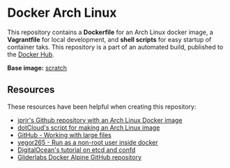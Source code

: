 # Docker Arch Linux

This repository contains a **Dockerfile** for an Arch Linux docker image, a **Vagrantfile** for local development, and **shell scripts** for easy startup of container taks. This repository is a part of an automated build, published to the [Docker Hub][docker_hub_repository].

**Base image:** [scratch][docker_hub_base_image]

[docker_hub_repository]: https://registry.hub.docker.com/u/bachelorthesis/archlinux/
[docker_hub_base_image]: https://registry.hub.docker.com/_/scratch/


## Resources

These resources have been helpful when creating this repository:

* [jprjr's Github repository with an Arch Linux Docker image][github_repository_jprjr_docker_archlinux]
* [dotCloud's script for making an Arch Linux image][github_docker_docker_contrib_mkimage_arch]
* [GitHub - Working with large files][github_working_with_large_files]
* [yegor265 - Run as a non-root user inside docker][yegor265_docker_as_non_root]
* [DigitalOcean's tutorial on etcd and confd][digitalocean_tutorial_etcd_confd]
* [Gliderlabs Docker Alpine GitHub repository][gliderlabs_github_docker_alpine]

[github_repository_jprjr_docker_archlinux]: https://github.com/jprjr/docker-archlinux
[github_docker_docker_contrib_mkimage_arch]: https://github.com/docker/docker/blob/master/contrib/mkimage-arch.sh
[github_working_with_large_files]: https://help.github.com/articles/working-with-large-files/
[yegor265_docker_as_non_root]: http://www.yegor256.com/2014/08/29/docker-non-root.html
[digitalocean_tutorial_etcd_confd]: https://www.digitalocean.com/community/tutorials/how-to-use-confd-and-etcd-to-dynamically-reconfigure-services-in-coreos
[gliderlabs_github_docker_alpine]: https://github.com/gliderlabs/docker-alpine